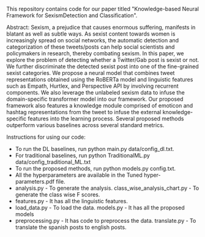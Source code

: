 ﻿This repository contains code for our paper titled "Knowledge-based Neural Framework for SexismDetection and Classification". 


Abstract: Sexism, a prejudice that causes enormous suffering, manifests in blatant as well as subtle ways. As sexist content towards women is increasingly spread on social networks, the automatic detection and categorization of these tweets/posts can help social scientists and policymakers in research, thereby combating sexism. In this paper, we explore the problem of detecting whether a Twitter/Gab post is sexist or not. We further discriminate the detected sexist post into one of the fine-grained sexist categories. We propose a neural model that combines tweet representations obtained using the RoBERTa model and linguistic features such as Empath, Hurtlex, and Perspective API by involving recurrent components. We also leverage the unlabeled sexism data to infuse the domain-specific transformer model into our framework. Our proposed framework also features a knowledge module comprised of emoticon and hashtag representations from the tweet to infuse the external knowledge-specific features into the learning process. Several proposed methods outperform various baselines across several standard metrics.


Instructions for using our code: 
* To run the DL baselines, run python main.py data/config_dl.txt.
* For traditional baselines, run python TraditionalML.py data/config_traditional_ML.txt 
* To run the proposed methods, run python models.py config.txt. 
* All the hyperparameters are available in the Tuned hyper-parameters.pdf file.
* analysis.py - To generate the analysis. class_wise_analysis_chart.py - To generate the class wise F scores. 
* features.py - It has all the linguistic features.
* load_data.py - To load the data. models.py - It has all the proposed models
* preprocessing.py - It has code to preprocess the data. translate.py - To translate the spanish posts to english posts.

